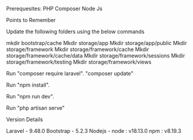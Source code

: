 Prerequesites: PHP Composer Node Js

Points to Remember

Update the following folders using the below commands

mkdir bootstrap/cache
Mkdir storage/app
Mkdir storage/app/public
Mkdir storage/framework
Mkdir storage/framework/cache
Mkdir storage/framework/cache/data
Mkdir storage/framework/sessions
Mkdir storage/framework/testing
Mkdir storage/framework/views

Run "composer require laravel". "composer update"

Run "npm install".

Run "npm run dev".

Run "php artisan serve"

Version Details

Laravel - 9.48.0
Bootstrap - 5.2.3
Nodejs - node : v18.13.0 npm : v8.19.3
